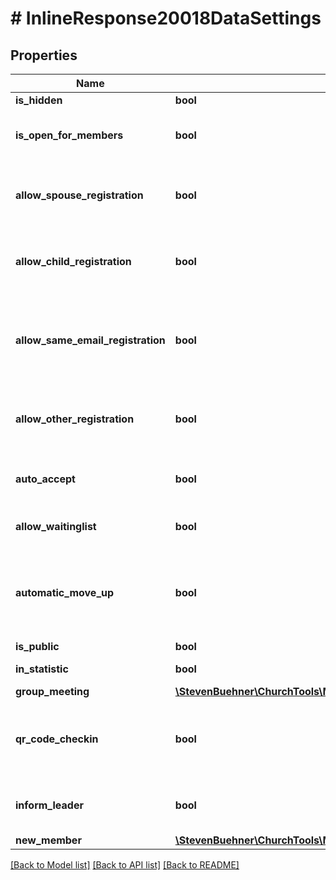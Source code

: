 # # InlineResponse20018DataSettings

## Properties

Name | Type | Description | Notes
------------ | ------------- | ------------- | -------------
**is_hidden** | **bool** |  | [optional]
**is_open_for_members** | **bool** | Indicator if people can apply for participation. | [optional]
**allow_spouse_registration** | **bool** | Spous is listed as option during group sign up. | [optional]
**allow_child_registration** | **bool** | Own children are listed as option during group sign up. | [optional]
**allow_same_email_registration** | **bool** | People with same eMail address are listed as option during group sign up. | [optional]
**allow_other_registration** | **bool** | It is allowed to sign up other people uring group sign up. | [optional]
**auto_accept** | **bool** | Indicator if applications are accepted automatically. | [optional]
**allow_waitinglist** | **bool** | Waiting list is in-/active for this group. | [optional]
**automatic_move_up** | **bool** | In combination with waiting list: People automatically move up in waiting list. | [optional]
**is_public** | **bool** |  | [optional]
**in_statistic** | **bool** | Show in statistics. | [optional]
**group_meeting** | [**\StevenBuehner\ChurchTools\Model\InlineResponse20018DataSettingsGroupMeeting**](InlineResponse20018DataSettingsGroupMeeting.md) |  | [optional]
**qr_code_checkin** | **bool** | QR Codes are sent to participants, which can be used during check-in | [optional]
**inform_leader** | **bool** | Inform leader via e-mail about changes. | [optional]
**new_member** | [**\StevenBuehner\ChurchTools\Model\InlineResponse20018DataSettingsNewMember**](InlineResponse20018DataSettingsNewMember.md) |  | [optional]

[[Back to Model list]](../../README.md#models) [[Back to API list]](../../README.md#endpoints) [[Back to README]](../../README.md)
